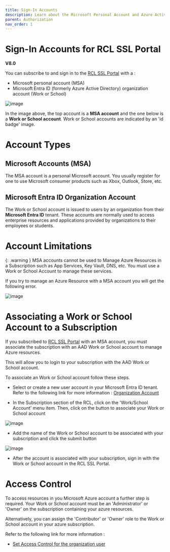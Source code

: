 ```yaml
---
title: Sign-In Accounts
description: Learn about the Microsoft Personal Account and Azure Active Directory Organization User Account used for sign-in in RCL applications
parent: Authorization
nav_order: 1
---
```


# Sign-In Accounts for RCL SSL Portal
**V8.0**

You can subscribe to and sign in to the [RCL SSL Portal](../portal/portal.md) with a :

- Microsoft personal account (MSA)
- Microsoft Entra ID (formerly Azure Active Directory) organization account (Work or School)

![image](../images/authorization_signin/signin-account-types.png)

In the image above, the top account is a **MSA account** and the one below is a **Work or School account**. Work or School accounts are indicated by an 'id badge' image.

# Account Types

## Microsoft Accounts (MSA)

The MSA account is a personal Microsoft account. You usually register for one to use Microsoft consumer products such as Xbox, Outlook, Store, etc.

## Microsoft Entra ID Organization Account

The Work or School account is issued to users by an organization from their **Microsoft Entra ID** tenant. These accounts are normally used to access enterprise resources and applications provided by organizations to their employees or students.

# Account Limitations

{: .warning }
MSA accounts cannot be used to Manage Azure Resources in a Subscription such as App Services, Key Vault, DNS, etc. You must use a Work or School Account to manage these services.

If you try to manage an Azure Resource with a MSA account you will get the following error.

![image](../images/portal/arm-consent-error.PNG)

# Associating a Work or School Account to a Subscription

If you subscribed to [RCL SSL Portal](../portal/portal.md) with an MSA account, you must associate the subscription with an AAD Work or School account to manage Azure resources.

This will allow you to login to your subscription with the AAD Work or School account.

To associate an Work or School account follow these steps.

- Select or create a new user account in your Microsoft Entra ID tenant. Refer to the following link for more information : [Organization Account](./aad-account)

- In the Subscription section of the RCL, click on the 'Work/School Account' menu item. Then, click on the button to associate your Work or School account

![image](../images/authorization_signin/signin-aad-associate-open.png)

- Add the name of the Work or School account to be associated with your subscription and click the submit button

![image](../images/authorization_signin/signin-aad-associate.png)

- After the account is associated with your subscription, sign in with the Work or School account in the RCL SSL Portal.

# Access Control

To access resources in you Microsoft Azure account a further step is required. Your Work or School account must be an 'Administrator' or 'Owner' on the subscription containing your azure resources. 

Alternatively, you can assign the 'Contributor' or 'Owner' role to the Work or School account in your azure subscription.

Refer to the following link for more information :

- [Set Access Control for the organization user](./access-control-user)






